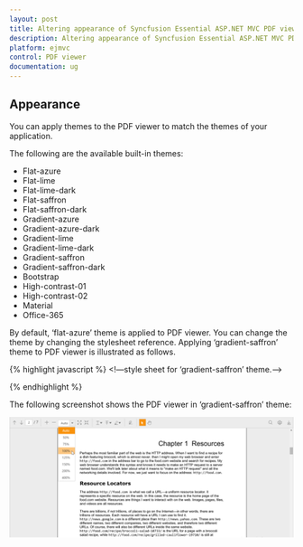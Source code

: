```yaml
---
layout: post
title: Altering appearance of Syncfusion Essential ASP.NET MVC PDF viewer.
description: Altering appearance of Syncfusion Essential ASP.NET MVC PDF viewer.
platform: ejmvc
control: PDF viewer
documentation: ug
---
```


## Appearance

You can apply themes to the PDF viewer to match the themes of your application.

The following are the available built-in themes:

* Flat-azure
* Flat-lime
* Flat-lime-dark
* Flat-saffron
* Flat-saffron-dark
* Gradient-azure
* Gradient-azure-dark
* Gradient-lime
* Gradient-lime-dark
* Gradient-saffron
* Gradient-saffron-dark
* Bootstrap
* High-contrast-01
* High-contrast-02
* Material
* Office-365

By default, ‘flat-azure’ theme is applied to PDF viewer. You can change the theme by changing the stylesheet reference. Applying ‘gradient-saffron’ theme to PDF viewer is illustrated as follows.

{% highlight javascript %}
<!—style sheet for ‘gradient-saffron’ theme.-->
<link href="https://cdn.syncfusion.com/16.1.0.24/js/web/gradient-saffron/ej.web.all.min.css" rel="stylesheet" />
<script src="https://cdn.syncfusion.com/js/assets/external/jquery-3.1.1.min.js"></script>
<script src="https://cdn.syncfusion.com/16.1.0.24/js/web/ej.web.all.min.js"></script>
{% endhighlight %}

The following screenshot shows the PDF viewer in ‘gradient-saffron’ theme:

![PDF Viewer Appearance](Appearance_images/Appearance_img1.png)


